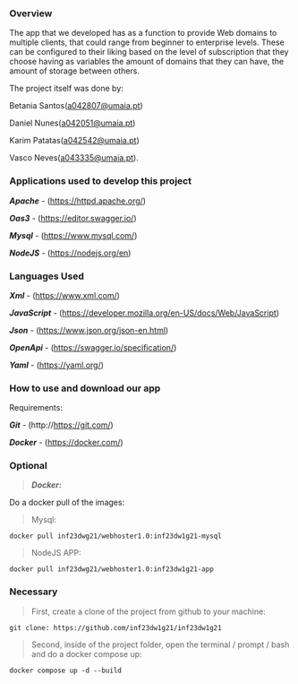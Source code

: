 
### Overview

The app that we developed has as a function to provide Web domains to multiple clients, that could range from beginner to enterprise levels. These can be configured to their liking based on the level of subscription that they choose having as variables the amount of domains that they can have, the amount of storage between others.

The project itself was done by:

Betania Santos(a042807@umaia.pt)

Daniel Nunes(a042051@umaia.pt)

Karim Patatas(a042542@umaia.pt)

Vasco Neves(a043335@umaia.pt).

### Applications used to develop this project

***Apache*** - (https://httpd.apache.org/)

***Oas3*** - (https://editor.swagger.io/) 

***Mysql*** - (https://www.mysql.com/)

***NodeJS*** - (https://nodejs.org/en)

### Languages Used

***Xml*** - (https://www.xml.com/)

***JavaScript*** - (https://developer.mozilla.org/en-US/docs/Web/JavaScript)

***Json*** - (https://www.json.org/json-en.html)

***OpenApi*** - (https://swagger.io/specification/)

***Yaml*** - (https://yaml.org/)

### How to use and download our app


Requirements:

***Git*** - (http://https://git.com/)

***Docker*** - (https://docker.com/)

### **Optional**

> ***Docker:*** 

Do a docker pull of the images:

> Mysql:
```
docker pull inf23dwg21/webhoster1.0:inf23dw1g21-mysql
```
> NodeJS APP:
```
docker pull inf23dwg21/webhoster1.0:inf23dw1g21-app
```
### **Necessary**

> First, create a clone of the project from github to your machine:
```
git clone: https://github.com/inf23dw1g21/inf23dw1g21
```

> Second, inside of the project folder, open the terminal / prompt / bash and do a docker compose up:
```
docker compose up -d --build
```
